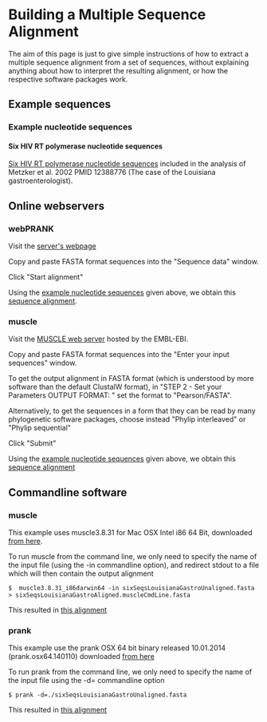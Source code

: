# Building a Multiple Sequence Alignment

The aim of this page is just to give simple instructions of how to extract a multiple sequence alignment from a set of sequences, without explaining anything about how to interpret the resulting alignment, or how the respective software packages work.  

## Example sequences

### Example nucleotide sequences

#### <a name="sixHIVRTPolNucleotideExampleSequences"></a>Six HIV RT polymerase nucleotide sequences

[Six HIV RT polymerase nucleotide sequences](./sequences/sixSeqsLouisianaGastroUnaligned.fasta) included in the analysis of Metzker et al. 2002 PMID 12388776 (The case of the Louisiana gastroenterologist).

## Online webservers

### webPRANK

Visit the [server's webpage](http://www.ebi.ac.uk/goldman-srv/webprank/)

Copy and paste FASTA format sequences into the "Sequence data" window.

Click "Start alignment"

Using the [example nucleotide sequences](#sixHIVRTPolNucleotideExampleSequences) given above, we obtain this [sequence alignment](./sequences/sixSeqsLouisianaGastroAligned.webprank.fasta).

### muscle

Visit the [MUSCLE web server](https://www.ebi.ac.uk/Tools/msa/muscle/) hosted by the EMBL-EBI.

Copy and paste FASTA format sequences into the "Enter your input sequences" window.

To get the output alignment in FASTA format (which is understood by more software than the default ClustalW format), in "STEP 2 - Set your Parameters OUTPUT FORMAT: " set the format to "Pearson/FASTA".

Alternatively, to get the sequences in a form that they can be read by many phylogenetic software packages, choose instead "Phylip interleaved" or "Phylip sequential"

Click "Submit"

Using the [example nucleotide sequences](#sixHIVRTPolNucleotideExampleSequences) given above, we obtain this [sequence alignment](./sequences/sixSeqsLouisianaGastroAligned.muscleWebserver.fasta)

## Commandline software

### muscle

This example uses muscle3.8.31 for Mac OSX Intel i86 64 Bit, downloaded [from here](http://www.drive5.com/muscle/downloads.htm).

To run muscle from the command line, we only need to specify the name of the input file (using the -in commandline option), and redirect stdout to a file which will then contain the output alignment

`$  muscle3.8.31_i86darwin64 -in sixSeqsLouisianaGastroUnaligned.fasta > sixSeqsLouisianaGastroAligned.muscleCmdLine.fasta`

This resulted in [this alignment](./sequences/sixSeqsLouisianaGastroAligned.muscleCmdLine.fasta)

### prank

This example use the prank OSX 64 bit binary released 10.01.2014 (prank.osx64.140110) downloaded [from here](https://code.google.com/p/prank-msa/)

To run prank from the command line, we only need to specify the name of the input file using the -d= commandline option

`$ prank -d=./sixSeqsLouisianaGastroUnaligned.fasta`

This resulted in [this alignment](./sequences/sixSeqsLouisianaGastro.prank.fasta)
